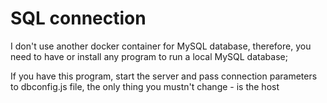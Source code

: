 # SQL connection

I don't use another docker container for MySQL database, therefore, you need to have or install any program to run a local MySQL database;

If you have this program, start the server and pass connection parameters to dbconfig.js file, the only thing you mustn't change - is the host